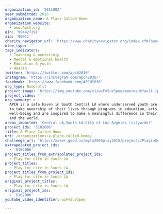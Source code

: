```yaml
---
organization_id: '2015002'
year_submitted: 2015
organization_name: A Place Called Home
organization_website:
  - www.Apch.org
ein: '954427291'
zip: '90011'
charity_navigator_url: 'https://www.charitynavigator.org/index.cfm?bay=search.profile&ein=954427291'
ntee_type: ''
tags_indicators:
  - Teaching & mentorship
  - Mental & emotional health
  - Education & youth
  - Health
twitter: 'https://twitter.com/apch2830'
instagram: 'https://instagram.com/apch2830/'
facebook: 'https://www.facebook.com/APCH2830'
org_type: Nonprofit
project_image: 'https://img.youtube.com/vi/wzFv5uV3pew/maxresdefault.jpg'
project_video: ''
org_summary: >-
  APCH is a safe haven in South Central LA where underserved youth are empowered
  to take ownership of their lives through programs in education, arts, and
  well-being and are inspired to make a meaningful difference in their community
  and the world.
areas_impacted: 'Central LA,South LA,City of Los Angeles (citywide)'
project_ids: '5102006'
title: A Place Called Home
uri: /organizations/a-place-called-home/
challenge_url: 'http://maker.good.is/myla2050play2015/projects/PlayinSouthLA.html'
extrapolated_project_ids:
  - '5102006'
project_titles_from_extrapolated_project_ids:
  - Play for Life in South LA
project_titles:
  - Play for Life in South LA
project_titles_from_project_ids:
  - Play for Life in South LA
original_project_titles:
  - Play for Life in South LA
original_project_ids:
  - '5102006'
youtube_video_identifier: wzFv5uV3pew

---
```


